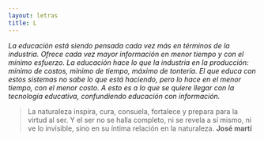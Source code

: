 ```yaml
---
layout: letras
title: L
---
```


*La educación está siendo pensada cada vez más
en términos de la industria. Ofrece cada vez
mayor información en menor tiempo y con el
mínimo esfuerzo. La educación hace lo que la
industria en la producción: mínimo de costos, mínimo
de tiempo, máximo de tontería. El que educa con estos
sistemas no sabe lo que está haciendo, pero lo hace en
el menor tiempo, con el menor costo. A esto es a lo que
se quiere llegar con la tecnología educativa,
confundiendo educación con información.*

>La naturaleza inspira, cura, consuela, fortalece y prepara para la virtud al ser.
>Y el ser no se halla completo, ni se revela a sí mismo, ni ve lo invisible,
>sino en su íntima relación en la naturaleza.
>**José martí**


